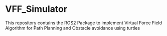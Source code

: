 # VFF_Simulator
This repository contains the ROS2 Package to implement Virtual Force Field Algorithm for Path Planning and Obstacle avoidance using turtles

